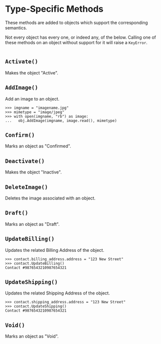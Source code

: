 # Type-Specific Methods
These methods are added to objects which support the corresponding semantics.

Not every object has every one, or indeed any, of the below. Calling one of
these methods on an object without support for it will raise a `KeyError`.

```{include} /snippets/seealso-zoho-api.markdown
```

## `Activate()`
Makes the object "Active".

## `AddImage()`
Add an image to an object.
```{code-block} python
>>> imgname = "imagename.jpg"
>>> mimetype = "image/jpeg"
>>> with open(imgname, "rb") as image:
...   obj.AddImage(imgname, image.read(), mimetype)
```

## `Confirm()`
Marks an object as "Confirmed".

## `Deactivate()`
Makes the object "Inactive".

## `DeleteImage()`
Deletes the image associated with an object.

## `Draft()`
Marks an object as "Draft".

## `UpdateBilling()`
Updates the related Billing Address of the object.
```{code-block} python
>>> contact.billing_address.address = "123 New Street"
>>> contact.UpdateBilling()
Contact #9876543210987654321
```

## `UpdateShipping()`
Updates the related Shipping Address of the object.
```{code-block} python
>>> contact.shipping_address.address = "123 New Street"
>>> contact.UpdateShipping()
Contact #9876543210987654321
```

## `Void()`
Marks an object as "Void".

